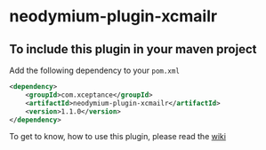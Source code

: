 # neodymium-plugin-xcmailr
## To include this plugin in your maven project

Add the following dependency to your `pom.xml`
```xml
<dependency>
    <groupId>com.xceptance</groupId>
    <artifactId>neodymium-plugin-xcmailr</artifactId>
    <version>1.1.0</version>
</dependency>
```
To get to know, how to use this plugin, please read the [wiki](https://github.com/Xceptance/neodymium-library/wiki/Xcmailr-Plugin)
